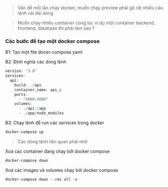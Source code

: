   

> Vấn đề mỗi lần chạy docker, muốn chạy preview phải gõ rất nhiều câu lệnh vài dài dòng

> Muốn chạy nhiều container cùng lúc ví dụ một container backend, frontend, database thì phải làm sao ?

  

### Các bước để tạo một docker compose

  

B1: Tạo một file docer-compose.yaml

B2: Định nghĩa các dòng lệnh

```PowerShell
version: "3.8"
services: 
  api:
    build: ./api
    container_name: api_c
    ports:
      - "4000:4000"
    volumes:
      - ./api:/app
      - ./app/node_modules
```

B3: Chạy lệnh để run các services trong docker

```PowerShell
docker-compose up
```

  

  

> Các dòng lệnh liên quan phải nhớ

Xoá các container đang chạy bởi docker compose

```PowerShell
docker-compose down
```

Xoá các images và volumes chạy bởi docker compose

```PowerShell
docker-compose down --rmi all -v
```